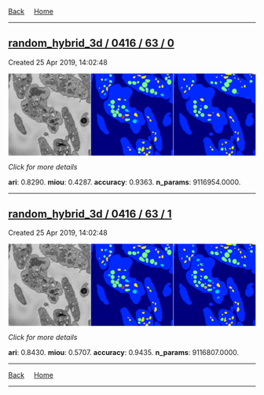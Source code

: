 
[Back](..)&nbsp;&nbsp;&nbsp;&nbsp;&nbsp;[Home](https://leapmanlab.github.io/snapshots)

---

<div class="summary"><a href="0"><h2>random_hybrid_3d / 0416 / 63 / 0</h2></a><p>Created 25 Apr 2019, 14:02:48
</p><a href="0"><img src="0/media/summary.png" align="center"></a><p>
<i>Click for more details</i>
</p></div>

**ari**: 0.8290. **miou**: 0.4287. **accuracy**: 0.9363. **n_params**: 9116954.0000. 

---

<div class="summary"><a href="1"><h2>random_hybrid_3d / 0416 / 63 / 1</h2></a><p>Created 25 Apr 2019, 14:02:48
</p><a href="1"><img src="1/media/summary.png" align="center"></a><p>
<i>Click for more details</i>
</p></div>

**ari**: 0.8430. **miou**: 0.5707. **accuracy**: 0.9435. **n_params**: 9116807.0000. 

---

[Back](..)&nbsp;&nbsp;&nbsp;&nbsp;&nbsp;[Home](https://leapmanlab.github.io/snapshots)

---
